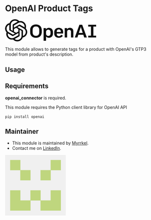 OpenAI Product Tags
===================

<img src="./static/img/openai_logo.svg" alt="OpenAI Logo" style="width:300px;"/>

This module allows to generate tags for a product with OpenAI's GTP3 model from product's description.

## Usage




## Requirements

**openai_connector** is required. 

This module requires the Python client library for OpenAI API

    pip install openai

## Maintainer

* This module is maintained by [Myrrkel](https://github.com/myrrkel). 
* Contact me on [LinkedIn](https://www.linkedin.com/in/michel-perrocheau-ba17a4122). 

[<img src="./static/description/logo.png" style="width:200px;"/>](https://github.com/myrrkel)



